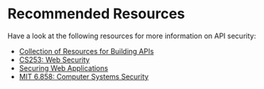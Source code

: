 # Recommended Resources

Have a look at the following resources for more information on API security:

- [Collection of Resources for Building APIs](https://github.com/yosriady/awesome-api-devtools)
- [CS253: Web Security](https://www.youtube.com/watch?v=5JJrJGZ_LjM&list=PL1y1iaEtjSYiiSGVlL1cHsXN_kvJOOhu-)
- [Securing Web Applications](https://www.youtube.com/watch?v=WlmKwIe9z1Q)
- [MIT 6.858: Computer Systems Security](https://www.youtube.com/watch?v=GqmQg-cszw4&list=PLUl4u3cNGP62K2DjQLRxDNRi0z2IRWnNh)

